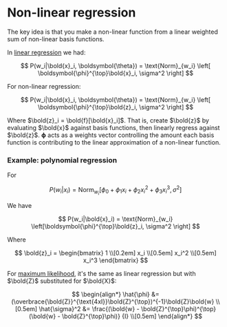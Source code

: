 # Non-linear regression

The key idea is that you make a non-linear function from a linear weighted sum
of non-linear basis functions.

In [linear regression](202210241230.md) we had:

$$
P(w_i|\bold{x}_i, \boldsymbol{\theta}) = \text{Norm}_{w_i} \left[
\boldsymbol{\phi}^{\top}\bold{x}_i, \sigma^2
\right]
$$

For non-linear regression:

$$
P(w_i|\bold{x}_i, \boldsymbol{\theta}) = \text{Norm}_{w_i} \left[
\boldsymbol{\phi}^{\top}\bold{z}_i, \sigma^2
\right]
$$

Where $\bold{z}_i = \bold{f}[\bold{x}_i]$. That is, create $\bold{z}$ by
evaluating $\bold{x}$ against basis functions, then linearly regress against
$\bold{z}$. $\boldsymbol{\phi}$ acts as a weights vector controlling the amount
each basis function is contributing to the linear approximation of a non-linear
function.

### Example: polynomial regression

For

$$
P(w_i|x_i) = \text{Norm}_{w_i} \left[
\phi_0 + \phi_1x_i + \phi_2x_i^2 + \phi_3x_i^3, \sigma^2
\right]
$$

We have

$$
P(w_i|\bold{x}_i) = \text{Norm}_{w_i} \left[\boldsymbol{\phi}^{\top}\bold{z}_i, \sigma^2 \right]
$$

Where

$$
\bold{z}_i = \begin{bmatrix} 1 \\[0.2em] x_i \\[0.5em] x_i^2 \\[0.5em] x_i^3 \end{bmatrix}
$$

For [maximum likelihood](202210101331.md), it's the same as linear regression but
with $\bold{Z}$ substituted for $\bold{X}$:

$$
\begin{align*}
\hat{\phi} &= (\overbrace{\bold{Z}}^{\text{4xI}}\bold{Z}^{\top})^{-1}\bold{Z}\bold{w} \\[0.5em]
\hat{\sigma}^2 &= \frac{(\bold{w} - \bold{Z}^{\top}\phi)^{\top}(\bold{w} - \bold{Z}^{\top}\phi)}
{I} \\[0.5em]
\end{align*}
$$


